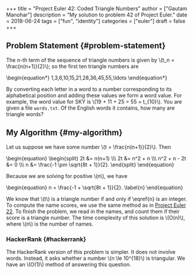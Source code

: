 +++
title = "Project Euler 42: Coded Triangle Numbers"
author = ["Gautam Manohar"]
description = "My solution to problem 42 of Project Euler."
date = 2018-06-24
tags = ["fun", "identity"]
categories = ["euler"]
draft = false
+++

## Problem Statement {#problem-statement}

The $n$-th term of the sequence of triangle numbers is given by \\(t\_n =
\frac{n(n+1)}{2}\\); so the first ten triangle numbers are

\begin{equation\*}
1,3,6,10,15,21,28,36,45,55,\ldots
\end{equation\*}

By converting each letter in a word to a number corresponding to its
alphabetical position and adding these values we form a word value. For example,
the word value for SKY is \\(19 + 11 + 25 = 55 = t\_{10}\\). You are given a file
`words.txt`. Of the English words it contains, how many are triangle words?


## My Algorithm {#my-algorithm}

Let us suppose we have some number \\(t = \frac{n(n+1)}{2}\\). Then

\begin{equation}
\begin{split}
2t &= n(n+1) \\\\\\
2t &= n^2 + n \\\\\\
n^2 + n - 2t &= 0 \\\\\\
n &= \frac{-1 \pm \sqrt{8t + 1}}{2}.
\end{split}
\end{equation}

Because we are solving for positive \\(n\\), we have

\begin{equation}
n = \frac{-1 + \sqrt{8t + 1}}{2}.
\label{n}
\end{equation}

We know that \\(t\\) is a triangle number if and only if \eqref{n} is an integer. To
compute the name scores, we use the same method as in [Project Euler 22](../22/). To finish the
problem, we read in the names, and count them if their score is a triangle
number. The time complexity of this solution is \\(O(n)\\), where \\(n\\) is the number
of names.


### HackerRank {#hackerrank}

The HackerRank version of this problem is simpler. It does not involve words.
Instead, it asks whether a number \\(n \le 10^{18}\\) is triangular. We have an
\\(O(1)\\) method of answering this question.